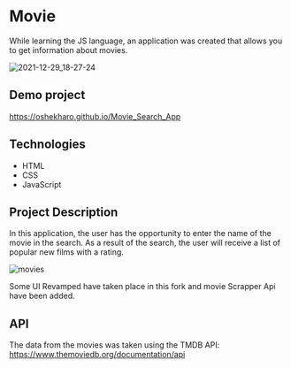 # Movie

While learning the JS language, an application was created that allows you to get information about movies.

![2021-12-29_18-27-24](https://user-images.githubusercontent.com/61186198/147678272-e1b88038-a0b1-4d63-b288-7e0e57b773b7.png)

## Demo project

https://oshekharo.github.io/Movie_Search_App

## Technologies

- HTML
- CSS
- JavaScript 

## Project Description

In this application, the user has the opportunity to enter the name of the movie in the search. As a result of the search, the user will receive a list of popular new films with a rating.

![movies](https://user-images.githubusercontent.com/61186198/147678327-286e9936-914b-4a88-8c93-db5572eb8bb6.gif)

Some UI Revamped have taken place in this fork and movie Scrapper Api have been added.

## API

The data from the movies was taken using the TMDB API: https://www.themoviedb.org/documentation/api
